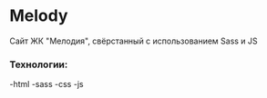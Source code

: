 # Melody
Сайт ЖК "Мелодия", свёрстанный с использованием Sass и JS
### Технологии:
-html
-sass
-css
-js
